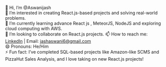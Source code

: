 👋 Hi, I’m @Aswanijash  
👀 I’m interested in creating React.js-based projects and solving real-world problems.  
🌱 I’m currently learning advance React js , MeteorJS, NodeJS and exploring cloud computing with AWS.  
💞️ I’m looking to collaborate on React.js projects. 
📫 How to reach me: [LinkedIn](www.linkedin.com/in/jashaswani) | Email: jashaswani6@gmail.com  
😄 Pronouns: He/Him  
⚡ Fun fact: I’ve completed SQL-based projects like Amazon-like SCMS and PizzaHut Sales Analysis, and I love taking on new React.js projects!


<!---
Aswanijash/Aswanijash is a ✨ special ✨ repository because its `README.md` (this file) appears on your GitHub profile.
You can click the Preview link to take a look at your changes.
--->
